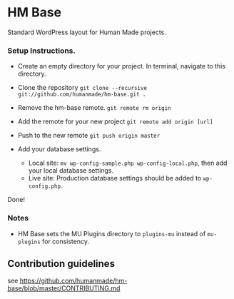 HM Base
=======

Standard WordPress layout for Human Made projects.

### Setup Instructions.

* Create an empty directory for your project. In terminal, navigate to this directory.
* Clone the repository `git clone --recursive git://github.com/humanmade/hm-base.git .`
* Remove the hm-base remote. `git remote rm origin`
* Add the remote for your new project `git remote add origin [url]`
* Push to the new remote `git push origin master`
* Add your database settings.

	* Local site: `mv wp-config-sample.php wp-config-local.php`, then add your local database settings.
	* Live site: Production database settings should be added to `wp-config.php`.

Done!

### Notes

* HM Base sets the MU Plugins directory to `plugins-mu` instead of `mu-plugins` for consistency.

## Contribution guidelines ##

see https://github.com/humanmade/hm-base/blob/master/CONTRIBUTING.md

